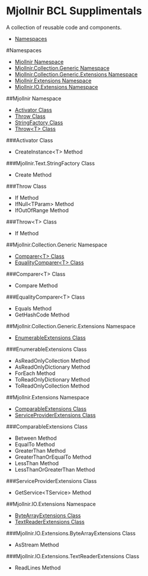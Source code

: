 Mjollnir BCL Supplimentals
========

A collection of reusable code and components.

* [Namespaces](#Namespaces)

#<a name="Namespace">Namespaces</a>

* [Mjollnir Namespace](#Mjollnir_Namespace)
* [Mjollnir.Collection.Generic Namespace](#Mjollnir.Collection.Generic._Namespace)
* [Mjollnir.Collection.Generic.Extensions Namespace](#Mjollnir.Collection.Generic.Extensions_Namespace)
* [Mjollnir.Extensions Namespace](#Mjollnir.Extensions_Namespace)
* [Mjollnir.IO.Extensions Namespace](#Mjollnir.IO.Extensions_Namespace)

##<a name="Mjollnir_Namespace">Mjollnir Namespace</a>

* [Activator Class](#Mjollnir.Activator_Class)
* [Throw Class](#Mjollnir.Throw_Class)
* [StringFactory Class](#Mjollnir.Text.StringFactory_Class)
* [Throw&lt;T&gt; Class](#Mjollnir.ThrowOfT_Class)

###<a name="Mjollnir.Activator_Class">Activator Class</a>

* CreateInstance&lt;T&gt; Method

###<a name="Mjollnir.Text.StringFactory_Class">Mjollnir.Text.StringFactory Class</a>

* Create Method

###<a name="Mjollnir.Throw_Class">Throw Class</a>

* If Method
* IfNull&lt;TParam&gt; Method
* IfOutOfRange Method

###<a name="Mjollnir.ThrowOfT_Class">Throw&lt;T&gt; Class</a>

* If Method

##<a name="Mjollnir.Collection.Generic_Namespace">Mjollnir.Collection.Generic Namespace</a>

* [Comparer&lt;T&gt; Class](#Mjollnir.Collection.Generic.CompareOfT_Class)
* [EqualityComparer&lt;T&gt; Class](#Mjollnir.Collection.Generic.EqualityComparerOfT_Class)

###<a name="Mjollnir.Collection.Generic.ComparerOfT_Class">Comparer&lt;T&gt; Class</a>

* Compare Method

###<a name="Mjollnir.Collection.Generic.EqualityComparerOfT_Class">EqualityComparer&lt;T&gt; Class</a>

* Equals Method
* GetHashCode Method

##<a name="Mjollnir.Collection.Generic.Extensions_Namespace">Mjollnir.Collection.Generic.Extensions Namespace</a>

* [EnumerableExtensions Class](#Mjollnir.Collection.Generic.Extensions.EnumerableExtensions_Class)

###<a name="Mjollnir.Collection.Generic.Extensions.EnumerableExtensions_Class">EnumerableExtensions Class</a>

* AsReadOnlyCollection Method
* AsReadOnlyDictionary Method
* ForEach Method
* ToReadOnlyDictionary Method
* ToReadOnlyCollection Method

##<a name="Mjollnir.Extensions_Namespace">Mjollnir.Extensions Namespace</a>

* [ComparableExtensions Class](#Mjollnir.Extensions.ComparableExtensions_Class)
* [ServiceProviderExtensions Class](#Mjollnir.Extensions.ServiceProviderExtensions_Class)

###<a name="Mjollnir.Extensions.ComparableExtensions_Class">ComparableExtensions Class</a>

* Between Method
* EqualTo Method
* GreaterThan Method
* GreaterThanOrEqualTo Method
* LessThan Method
* LessThanOrGreaterThan Method

###<a name="Mjollnir.Extensions.ServiceProviderExtensions_Class">ServiceProviderExtensions Class</a>

* GetService&lt;TService&gt; Method

##<a name="Mjollnir.IO.Extensions_Namespace">Mjollnir.IO.Extensions Namespace</a>

* [ByteArrayExtensions Class](#Mjollnir.IO.Extensions.ByteArrayExtensions_Class)
* [TextReaderExtensions Class](#Mjollnir.IO.Extensions.TextReaderExtensions_Class)

###<a name="Mjollnir.IO.Extensions.ByteArrayExtensions_Class">Mjollnir.IO.Extensions.ByteArrayExtensions Class</a>

* AsStream Method

###<a name="Mjollnir.IO.Extensions.TextReaderExtensions_Class">Mjollnir.IO.Extensions.TextReaderExtensions Class</a>

* ReadLines Method
